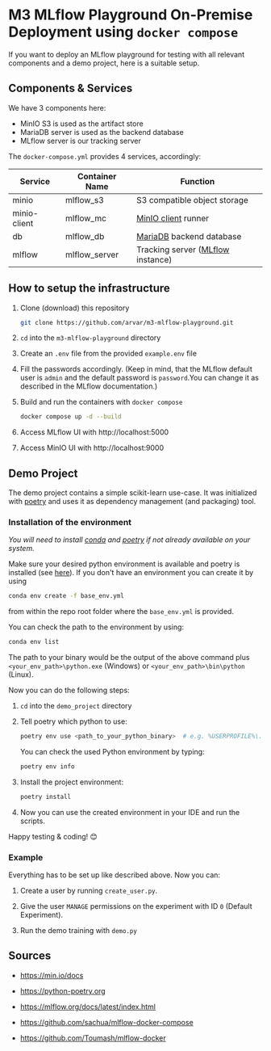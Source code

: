 # M3 MLflow Playground On-Premise Deployment using `docker compose`

If you want to deploy an MLflow playground for testing with all relevant components and a demo project, here is a suitable setup.


## Components & Services

We have 3 components here:
* MinIO S3 is used as the artifact store
* MariaDB server is used as the backend database
* MLflow server is our tracking server

The `docker-compose.yml` provides 4 services, accordingly:

| Service | Container Name | Function |
|---------|----------------|----------|
| minio | mlflow_s3 | S3 compatible object storage |
| minio-client | mlflow_mc | [MinIO client](https://min.io/docs/minio/linux/reference/minio-mc.html) runner |
| db | mlflow_db | [MariaDB](https://mariadb.com/docs/) backend database |
| mlflow | mlflow_server | Tracking server ([MLflow](https://mlflow.org/docs/latest/index.html) instance) |



## How to setup the infrastructure

1. Clone (download) this repository

    ```bash
    git clone https://github.com/arvar/m3-mlflow-playground.git
    ```

2. `cd` into the `m3-mlflow-playground` directory

3. Create an `.env` file from the provided `example.env` file

4. Fill the passwords accordingly. (Keep in mind, that the MLflow default user is `admin` and the default password is `password`.You can change it as described in the MLflow documentation.)

3. Build and run the containers with `docker compose`

    ```bash
    docker compose up -d --build
    ```

4. Access MLflow UI with http://localhost:5000

5. Access MinIO UI with http://localhost:9000


## Demo Project

The demo project contains a simple scikit-learn use-case.
It was initialized with [poetry](https://python-poetry.org) and uses it as dependency management (and packaging) tool.

### Installation of the environment
*You will need to install [conda](https://conda.io/projects/conda/en/latest/user-guide/install/index.html) and [poetry](https://python-poetry.org/docs/) if not already available on your system.*

Make sure your desired python environment is available and poetry is installed (see [here](https://python-poetry.org/docs/#installation)). If you don't have an environment you can create it by using

```bash
conda env create -f base_env.yml
```

from within the repo root folder where the `base_env.yml` is provided.

You can check the path to the environment by using:

```bash
conda env list
```

The path to your binary would be the output of the above command plus `<your_env_path>\python.exe` (Windows) or `<your_env_path>\bin\python` (Linux).

Now you can do the following steps:

1. `cd` into the `demo_project` directory
2. Tell poetry which python to use:

    ```bash
    poetry env use <path_to_your_python_binary>  # e.g. %USERPROFILE%\.conda\envs\m3-mlflow-playground\python.exe
    ```

    You can check the used Python environment by typing:
    
    ```bash
    poetry env info
    ```
3. Install the project environment:
    ```bash
    poetry install
    ```

4. Now you can use the created environment in your IDE and run the scripts.

Happy testing & coding! 😊

### Example

Everything has to be set up like described above.
Now you can:

1. Create a user by running `create_user.py`.

2. Give the user `MANAGE` permissions on the experiment with ID `0` (Default Experiment).

3. Run the demo training with `demo.py`


## Sources

* https://min.io/docs

* https://python-poetry.org

* https://mlflow.org/docs/latest/index.html

* https://github.com/sachua/mlflow-docker-compose

* https://github.com/Toumash/mlflow-docker